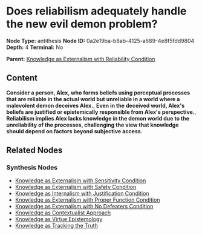 # Does reliabilism adequately handle the new evil demon problem?

**Node Type:** antithesis
**Node ID:** 0a2e19ba-b8ab-4125-a689-4e8f5fdd9804
**Depth:** 4
**Terminal:** No

**Parent:** [Knowledge as Externalism with Reliability Condition](knowledge-as-externalism-with-reliability-condition-synthesis-be53f2f0-8beb-4975-9e5e-fc28b2bff831.md)

## Content

**Consider a person, Alex, who forms beliefs using perceptual processes that are reliable in the actual world but unreliable in a world where a malevolent demon deceives Alex.**, **Even in the deceived world, Alex's beliefs are justified or epistemically responsible from Alex's perspective.**, **Reliabilism implies Alex lacks knowledge in the demon world due to the unreliability of the processes, challenging the view that knowledge should depend on factors beyond subjective access.**

## Related Nodes

### Synthesis Nodes

- [Knowledge as Externalism with Sensitivity Condition](knowledge-as-externalism-with-sensitivity-condition-synthesis-cb98b186-f328-42fc-b8c8-63b6feca5de5.md)
- [Knowledge as Externalism with Safety Condition](knowledge-as-externalism-with-safety-condition-synthesis-ccd8554f-ba5e-438f-a99f-582ba659f751.md)
- [Knowledge as Internalism with Justification Condition](knowledge-as-internalism-with-justification-condition-synthesis-0c5fcb17-c1d3-44c2-a459-1ee48f973a68.md)
- [Knowledge as Externalism with Proper Function Condition](knowledge-as-externalism-with-proper-function-condition-synthesis-b819e419-41b4-451c-a47f-ac0aae46cb43.md)
- [Knowledge as Externalism with No Defeaters Condition](knowledge-as-externalism-with-no-defeaters-condition-synthesis-4f3c7a49-fb47-4a32-bd8f-8079a2bf9f14.md)
- [Knowledge as Contextualist Approach](knowledge-as-contextualist-approach-synthesis-17844dad-284f-47fb-9649-4e70b0131f04.md)
- [Knowledge as Virtue Epistemology](knowledge-as-virtue-epistemology-synthesis-cdd80b20-fbee-4b1a-93d4-2d1d1007e408.md)
- [Knowledge as Tracking the Truth](knowledge-as-tracking-the-truth-synthesis-c9dc2b35-3fc8-4527-9f43-3e655c679ca8.md)
